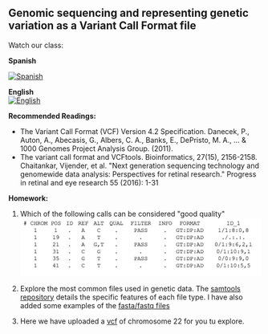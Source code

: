 ## Genomic sequencing and representing genetic variation as a Variant Call Format file

Watch our class: 

**Spanish**

[![Spanish](https://img.youtube.com/vi/0NRCSABJl24/0.jpg)](https://www.youtube.com/watch?v=0NRCSABJl24)

**English**\
[![English](https://img.youtube.com/vi/T53riKd3k6U/0.jpg)](https://youtube.com/watch?v=T53riKd3k6U)

**Recommended Readings:**

- The Variant Call Format (VCF) Version 4.2 Specification.  Danecek, P., Auton, A., Abecasis, G., Albers, C. A., Banks, E., 
DePristo, M. A., ... & 1000 Genomes Project Analysis Group. (2011). 
- The variant call format and VCFtools. Bioinformatics, 27(15), 2156-2158.  Chaitankar, Vijender, et al. "Next generation sequencing technology and 
genomewide data analysis: Perspectives for retinal research." Progress in retinal and eye research 55 (2016): 1-31 


**Homework:**

1. Which of the following calls can be considered "good quality"
![vcf_image](vcf_homework.png)

2. Explore the most common files used in genetic data. The [samtools repository](https://github.com/samtools/hts-specs) details the specific features of each file type. I have also added some examples of the [fasta/fastq files](fasta-fastq.md)

3. Here we have uploaded a [vcf](/Module_1_Introduction/Week_2/chr22.vcf) of  chromosome 22 for you tu explore.
